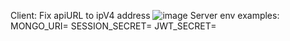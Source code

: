 Client:
Fix apiURL to ipV4 address
![image](https://github.com/user-attachments/assets/c62d15b7-6243-4bb5-a0d8-c0f6618ddd1d)
Server
env examples:
MONGO_URI=
SESSION_SECRET=
JWT_SECRET=
